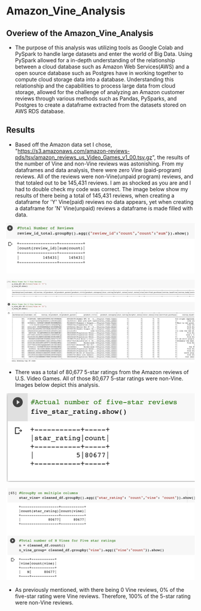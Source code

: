 # Amazon_Vine_Analysis

## Overiew of the Amazon_Vine_Analysis

- The purpose of this analysis was utilizing tools as Google Colab and PySpark to handle large datasets and enter the world of Big Data. Using PySpark allowed for a in-depth understanding of the relationship between a cloud database such as Amazon Web Services(AWS) and a open source database such as Postgres have in working together to compute cloud storage data into a database. Understanding this relationship and the capabilities to process large data from cloud storage, allowed for the challenge of analyzing an Amazon customer reviews through various methods such as Pandas, PySparks, and Postgres to create a dataframe extracted from the datasets stored on AWS RDS database. 

## Results 
- Based off the Amazon data set I chose, "https://s3.amazonaws.com/amazon-reviews-pds/tsv/amazon_reviews_us_Video_Games_v1_00.tsv.gz", the results of the number of Vine and non-Vine reviews was astonishing. From my dataframes and data analysis, there were zero Vine (paid-program) reviews. All of the reviews were non-Vine(unpaid program) reviews, and that totaled out to be 145,431 reviews. I am as shocked as you are and I had to double check my code was correct. The image below show my results of there being a total of 145,431 reviews, when creating a dataframe for 'Y' Vine(paid) reviews no data appears, yet when creating a dataframe for 'N' Vine(unpaid) reviews a dataframe is made filled with data.

![](images/total_number_of_reviews.png)

![](images/y_n_vine.png)

- There was a total of 80,677 5-star ratings from the Amazon reviews of U.S. Video Games. All of those 80,677 5-star ratings were non-Vine. Images below depict this analysis.

![](images/five_star_rating.png)

![](images/n_five_star.png)

- As previously mentioned, with there being 0 Vine reviews, 0% of the five-star rating were Vine reviews. Therefore, 100% of the 5-star rating were non-Vine reviews.
